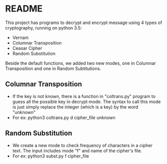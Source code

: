 # README #

This project has programs to decrypt and encrypt message using 4 types of cryptography, running on python 3.5:
* Vernam
* Columnar Transposition
* Ceasar Cipher
* Random Substitution

Beside the default functions, we added two new modes, one in Columnar Transposition and one in Random Subtitutions.

## Columnar Transposition ##
* If the key is not known, there is a function in "coltrans.py" program to guess all the possible key in decrypt mode. The syntax to call this mode is just simply replace the integer (which is a key) by the word "unknown"
* For ex: python3 coltrans.py d cipher_file unknown

## Random Substitution ##
* We create a new mode to check frequency of characters in a cipher text. The input includes mode "f" and name of the cipher's file.
* For ex: python3 subst.py f cipher_file